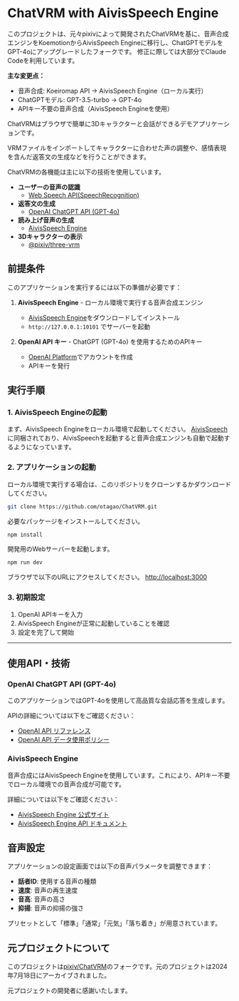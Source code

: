 # ChatVRM with AivisSpeech Engine

このプロジェクトは、元々pixivによって開発されたChatVRMを基に、音声合成エンジンをKoemotionからAivisSpeech Engineに移行し、ChatGPTモデルをGPT-4oにアップグレードしたフォークです。
修正に際しては大部分でClaude Codeを利用しています。

**主な変更点：**
- 音声合成: Koeiromap API → AivisSpeech Engine（ローカル実行）
- ChatGPTモデル: GPT-3.5-turbo → GPT-4o
- APIキー不要の音声合成（AivisSpeech Engineを使用）

ChatVRMはブラウザで簡単に3Dキャラクターと会話ができるデモアプリケーションです。

VRMファイルをインポートしてキャラクターに合わせた声の調整や、感情表現を含んだ返答文の生成などを行うことができます。

ChatVRMの各機能は主に以下の技術を使用しています。

- **ユーザーの音声の認識**
    - [Web Speech API(SpeechRecognition)](https://developer.mozilla.org/ja/docs/Web/API/SpeechRecognition)
- **返答文の生成**
    - [OpenAI ChatGPT API (GPT-4o)](https://platform.openai.com/docs/api-reference/chat)
- **読み上げ音声の生成**
    - [AivisSpeech Engine](https://aivis-project.com/)
- **3Dキャラクターの表示**
    - [@pixiv/three-vrm](https://github.com/pixiv/three-vrm)

## 前提条件

このアプリケーションを実行するには以下の準備が必要です：

1. **AivisSpeech Engine** - ローカル環境で実行する音声合成エンジン
   - [AivisSpeech Engine](https://aivis-project.com/)をダウンロードしてインストール
   - `http://127.0.0.1:10101` でサーバーを起動

2. **OpenAI API キー** - ChatGPT (GPT-4o) を使用するためのAPIキー
   - [OpenAI Platform](https://platform.openai.com/)でアカウントを作成
   - APIキーを発行

## 実行手順

### 1. AivisSpeech Engineの起動
まず、AivisSpeech Engineをローカル環境で起動してください。
[AivisSpeech](https://aivis-project.com/)に同梱されており、AivisSpeechを起動すると音声合成エンジンも自動で起動するようになっています。

### 2. アプリケーションの起動
ローカル環境で実行する場合は、このリポジトリをクローンするかダウンロードしてください。
```bash
git clone https://github.com/otagao/ChatVRM.git
```

必要なパッケージをインストールしてください。
```bash
npm install
```

開発用のWebサーバーを起動します。
```bash
npm run dev
```

ブラウザで以下のURLにアクセスしてください。
[http://localhost:3000](http://localhost:3000) 

### 3. 初期設定
1. OpenAI APIキーを入力
2. AivisSpeech Engineが正常に起動していることを確認
3. 設定を完了して開始

---

## 使用API・技術

### OpenAI ChatGPT API (GPT-4o)
このアプリケーションではGPT-4oを使用して高品質な会話応答を生成します。

APIの詳細については以下をご確認ください：
- [OpenAI API リファレンス](https://platform.openai.com/docs/api-reference/chat)
- [OpenAI API データ使用ポリシー](https://openai.com/policies/api-data-usage-policies)

### AivisSpeech Engine
音声合成にはAivisSpeech Engineを使用しています。これにより、APIキー不要でローカル環境での音声合成が可能です。

詳細については以下をご確認ください：
- [AivisSpeech Engine 公式サイト](https://aivis-project.com/)
- [AivisSpeech Engine API ドキュメント](https://aivis-project.github.io/AivisSpeech-Engine/api/)

## 音声設定

アプリケーションの設定画面では以下の音声パラメータを調整できます：
- **話者ID**: 使用する音声の種類
- **速度**: 音声の再生速度
- **音高**: 音声の高さ
- **抑揚**: 音声の抑揚の強さ

プリセットとして「標準」「通常」「元気」「落ち着き」が用意されています。

## 元プロジェクトについて

このプロジェクトは[pixiv/ChatVRM](https://github.com/pixiv/ChatVRM)のフォークです。元のプロジェクトは2024年7月18日にアーカイブされました。

元プロジェクトの開発者に感謝いたします。
